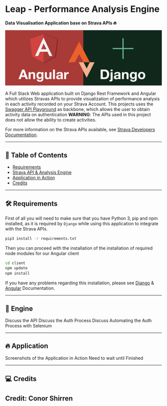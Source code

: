 # Leap - Performance Analysis Engine

__Data Visualisation Application base on Strava APIs :fire:__

![project](/assets/project.png)


A Full Stack Web application built on Django Rest Framework and Angular which utilizes Stravas APIs to provide visualization of performance analysis in each activity recorded on your Strava Account. This projects uses the [Swagger API Playground](https://developers.strava.com/playground/) as backbone, which allows the user to obtain activity data on authentication
__WARNING__: The APIs used in this project does not allow the ability to create activities.

For more information on the Strava APIs available, see [Strava Developers Documentation](https://developers.strava.com/).

---

## :closed_book: Table of Contents

- [Requirements](#hammer_and_wrench-requirements)
- [Strava API & Analysis Engine](#open_file_folder-engine)
- [Application in Action](#fire-application)
- [Credits](#computer-credits)

---

## :hammer_and_wrench: Requirements

First of all you will need to make sure that you have Python 3, pip and npm installed, as it is
required by `Django` while using this application to integrate with the Strava APIs.

```bash
pip3 install -r requirements.txt
```

Then you can proceed with the installation of the installation of required node modules for our Angular client

```bash
cd client
npm update
npm install
```

If you have any problems regarding this installation, please see 
[Django](https://docs.djangoproject.com/en/3.1/) & [Angular](https://angular.io/docs) Documentation.

---

## :open_file_folder: Engine

Discuss the API
Discuss the Auth Process
Discuss Automating the Auth Process with Selenium 

---

## :fire: Application

Screenshots of the Application in Action
Need to wait until Finished

---



## :computer: Credits
Credit: Conor Shirren
---